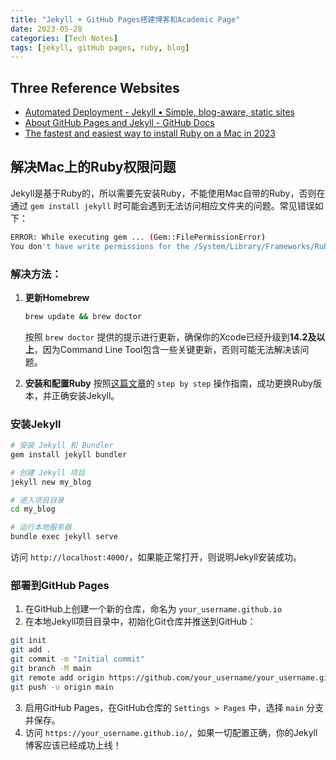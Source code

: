 ```yaml
---
title: "Jekyll + GitHub Pages搭建博客和Academic Page"
date: 2023-05-28
categories: [Tech Notes]
tags: [jekyll, gitHub pages, ruby, blog]
---
```


## Three Reference Websites

* [Automated Deployment - Jekyll • Simple, blog-aware, static sites](https://jekyllrb.com/docs/deployment/automated/)
* [About GitHub Pages and Jekyll - GitHub Docs](https://docs.github.com/en/pages/setting-up-a-github-pages-site-with-jekyll/about-github-pages-and-jekyll)
* [The fastest and easiest way to install Ruby on a Mac in 2023](https://www.moncefbelyamani.com/how-to-install-xcode-homebrew-git-rvm-ruby-on-mac/#configure-your-shell)

## 解决Mac上的Ruby权限问题

Jekyll是基于Ruby的，所以需要先安装Ruby，不能使用Mac自带的Ruby，否则在通过 `gem install jekyll` 时可能会遇到无法访问相应文件夹的问题。常见错误如下：

```sh
ERROR: While executing gem ... (Gem::FilePermissionError)   
You don't have write permissions for the /System/Library/Frameworks/Ruby.framework/Versions/2.6/usr/lib/ruby/gems/2.6.0 directory.
```

### 解决方法：

1. **更新Homebrew**
   ```sh
   brew update && brew doctor
   ```
   按照 `brew doctor` 提供的提示进行更新，确保你的Xcode已经升级到**14.2及以上**，因为Command Line Tool包含一些关键更新，否则可能无法解决该问题。

2. **安装和配置Ruby**
   按照[这篇文章](https://www.moncefbelyamani.com/how-to-install-xcode-homebrew-git-rvm-ruby-on-mac/#configure-your-shell)的 `step by step` 操作指南，成功更换Ruby版本，并正确安装Jekyll。

### 安装Jekyll

```sh
# 安装 Jekyll 和 Bundler
gem install jekyll bundler

# 创建 Jekyll 项目
jekyll new my_blog

# 进入项目目录
cd my_blog

# 运行本地服务器
bundle exec jekyll serve
```

访问 `http://localhost:4000/`，如果能正常打开，则说明Jekyll安装成功。

### 部署到GitHub Pages

1. 在GitHub上创建一个新的仓库，命名为 `your_username.github.io`
2. 在本地Jekyll项目目录中，初始化Git仓库并推送到GitHub：

```sh
git init
git add .
git commit -m "Initial commit"
git branch -M main
git remote add origin https://github.com/your_username/your_username.github.io.git
git push -u origin main
```

3. 启用GitHub Pages，在GitHub仓库的 `Settings > Pages` 中，选择 `main` 分支并保存。
4. 访问 `https://your_username.github.io/`，如果一切配置正确，你的Jekyll博客应该已经成功上线！

